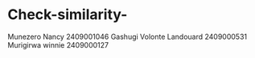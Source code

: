# Check-similarity-
Munezero Nancy 2409001046
Gashugi Volonte Landouard 2409000531
Murigirwa winnie 2409000127
